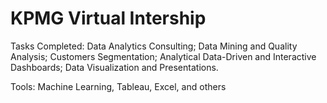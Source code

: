 # KPMG Virtual Intership
Tasks Completed: Data Analytics Consulting; Data Mining and Quality Analysis; Customers Segmentation;
Analytical Data-Driven and Interactive Dashboards; Data Visualization and Presentations.

Tools: Machine Learning, Tableau, Excel, and others

